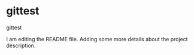 
# gittest
gittest


I am editing the README file. Adding some more details about the project description.

